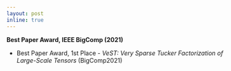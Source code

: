 ```yaml
---
layout: post
inline: true
---
```


**Best Paper Award, IEEE BigComp (2021)**
- Best Paper Award, 1st Place \- *VeST: Very Sparse Tucker Factorization of Large-Scale Tensors* (BigComp2021)